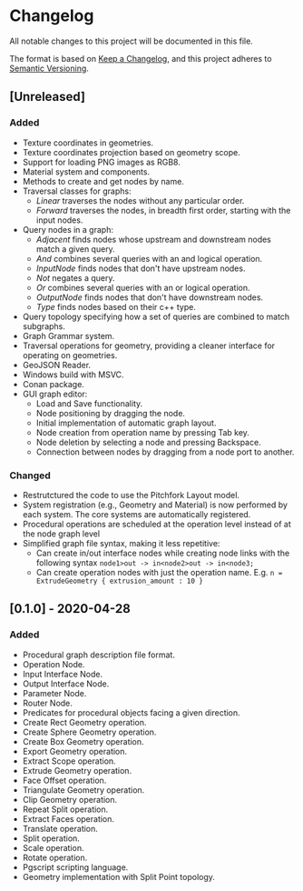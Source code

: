 # Changelog

All notable changes to this project will be documented in this file.

The format is based on [Keep a Changelog](https://keepachangelog.com/en/1.0.0/),
and this project adheres to [Semantic Versioning](https://semver.org/spec/v2.0.0.html).

## [Unreleased]

### Added

- Texture coordinates in geometries.
- Texture coordinates projection based on geometry scope.
- Support for loading PNG images as RGB8.
- Material system and components.
- Methods to create and get nodes by name.
- Traversal classes for graphs:
    - *Linear* traverses the nodes without any particular order.
    - *Forward* traverses the nodes, in breadth first order, starting with the
      input nodes.
- Query nodes in a graph:
    - *Adjacent* finds nodes whose upstream and downstream nodes match a given query.
    - *And* combines several queries with an and logical operation.
    - *InputNode* finds nodes that don't have upstream nodes.
    - *Not* negates a query.
    - *Or* combines several queries with an or logical operation.
    - *OutputNode* finds nodes that don't have downstream nodes.
    - *Type* finds nodes based on their c++ type.
- Query topology specifying how a set of queries are combined to match subgraphs.
- Graph Grammar system.
- Traversal operations for geometry, providing a cleaner interface for
  operating on geometries.
- GeoJSON Reader.
- Windows build with MSVC.
- Conan package.
- GUI graph editor:
  - Load and Save functionality.
  - Node positioning by dragging the node.
  - Initial implementation of automatic graph layout.
  - Node creation from operation name by pressing Tab key.
  - Node deletion by selecting a node and pressing Backspace.
  - Connection between nodes by dragging from a node port to another.

### Changed

- Restrutctured the code to use the Pitchfork Layout model.
- System registration (e.g., Geometry and Material) is now performed by each
  system. The core systems are automatically registered.
- Procedural operations are scheduled at the operation level instead of at the
  node graph level
- Simplified graph file syntax, making it less repetitive:
  - Can create in/out interface nodes while creating node links with the
    following syntax `node1>out -> in<node2>out -> in<node3;`
  - Can create operation nodes with just the operation name. E.g.
    `n = ExtrudeGeometry { extrusion_amount : 10 }`

## [0.1.0] - 2020-04-28

### Added

- Procedural graph description file format.
- Operation Node.
- Input Interface Node.
- Output Interface Node.
- Parameter Node.
- Router Node.
- Predicates for procedural objects facing a given direction.
- Create Rect Geometry operation.
- Create Sphere Geometry operation.
- Create Box Geometry operation.
- Export Geometry operation.
- Extract Scope operation.
- Extrude Geometry operation.
- Face Offset operation.
- Triangulate Geometry operation.
- Clip Geometry operation.
- Repeat Split operation.
- Extract Faces operation.
- Translate operation.
- Split operation.
- Scale operation.
- Rotate operation.
- Pgscript scripting language.
- Geometry implementation with Split Point topology.
